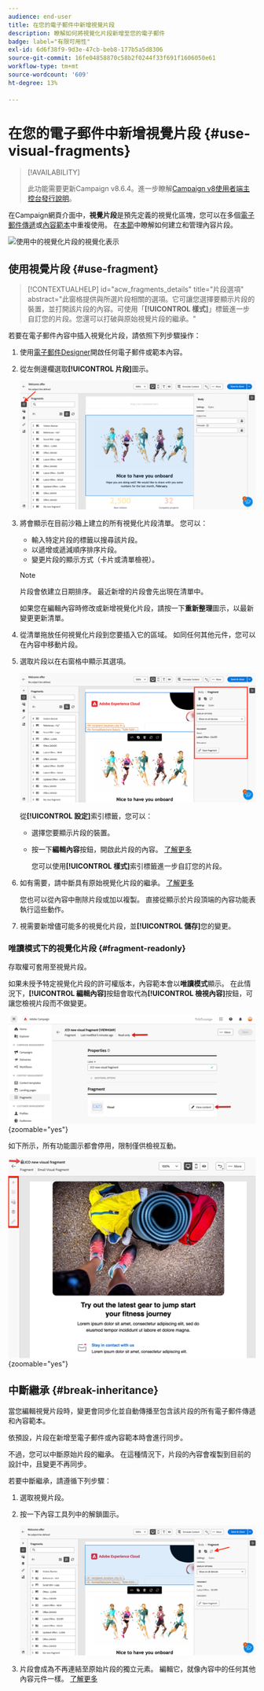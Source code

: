 ```yaml
---
audience: end-user
title: 在您的電子郵件中新增視覺片段
description: 瞭解如何將視覺化片段新增至您的電子郵件
badge: label="有限可用性"
exl-id: 6d6f38f9-9d3e-47cb-beb8-177b5a5d8306
source-git-commit: 16fe04858870c58b2f0244f33f691f1606050e61
workflow-type: tm+mt
source-wordcount: '609'
ht-degree: 13%

---
```


# 在您的電子郵件中新增視覺片段 {#use-visual-fragments}

>[!AVAILABILITY]
>
>此功能需要更新Campaign v8.6.4。進一步瞭解[Campaign v8使用者端主控台發行說明](https://experienceleague.adobe.com/zh-hant/docs/campaign/campaign-v8/releases/release-notes)。

在Campaign網頁介面中，**視覺片段**&#x200B;是預先定義的視覺化區塊，您可以在多個[電子郵件傳遞](../email/get-started-email-designer.md)或[內容範本](../content/use-email-templates.md)中重複使用。 在[本節](fragments.md)中瞭解如何建立和管理內容片段。

![使用中的視覺化片段的視覺化表示](assets/do-not-localize/fragments.gif)

## 使用視覺片段 {#use-fragment}

>[!CONTEXTUALHELP]
>id="acw_fragments_details"
>title="片段選項"
>abstract="此窗格提供與所選片段相關的選項。它可讓您選擇要顯示片段的裝置，並打開該片段的內容。可使用「**[!UICONTROL 樣式]**」標籤進一步自訂您的片段。您還可以打破與原始視覺片段的繼承。"

<!-- pas vu dans l'UI-->

若要在電子郵件內容中插入視覺化片段，請依照下列步驟操作：

1. 使用[電子郵件Designer](../email/get-started-email-designer.md)開啟任何電子郵件或範本內容。

1. 從左側邊欄選取&#x200B;**[!UICONTROL 片段]**&#x200B;圖示。

   ![在電子郵件Designer介面中顯示片段圖示的熒幕擷圖](assets/fragments-in-designer.png)

1. 將會顯示在目前沙箱上建立的所有視覺化片段清單。 您可以：

   * 輸入特定片段的標籤以搜尋該片段。
   * 以遞增或遞減順序排序片段。
   * 變更片段的顯示方式（卡片或清單檢視）。

   >[!NOTE]
   >
   >片段會依建立日期排序。 最近新增的片段會先出現在清單中。

   如果您在編輯內容時修改或新增視覺化片段，請按一下&#x200B;**重新整理**&#x200B;圖示，以最新變更更新清單。

1. 從清單拖放任何視覺化片段到您要插入它的區域。 如同任何其他元件，您可以在內容中移動片段。

1. 選取片段以在右窗格中顯示其選項。

   ![在右窗格中顯示片段選項的熒幕擷圖](assets/fragment-right-pane.png)

   從&#x200B;**[!UICONTROL 設定]**&#x200B;索引標籤，您可以：

   * 選擇您要顯示片段的裝置。
   * 按一下&#x200B;**編輯內容**&#x200B;按鈕，開啟此片段的內容。 [了解更多](../content/fragments.md#edit-fragments)

     您可以使用&#x200B;**[!UICONTROL 樣式]**&#x200B;索引標籤進一步自訂您的片段。

1. 如有需要，請中斷具有原始視覺化片段的繼承。 [了解更多](#break-inheritance)

   您也可以從內容中刪除片段或加以複製。 直接從顯示於片段頂端的內容功能表執行這些動作。

1. 視需要新增儘可能多的視覺化片段，並&#x200B;**[!UICONTROL 儲存]**&#x200B;您的變更。

### 唯讀模式下的視覺化片段 {#fragment-readonly}

存取權可套用至視覺片段。

如果未授予特定視覺化片段的許可權版本，內容範本會以&#x200B;**唯讀模式**&#x200B;顯示。 在此情況下，**[!UICONTROL 編輯內容]**&#x200B;按鈕會取代為&#x200B;**[!UICONTROL 檢視內容]**&#x200B;按鈕，可讓您檢視片段而不做變更。

![以唯讀模式顯示視覺化片段的熒幕擷圖](assets/fragment-readonly.png){zoomable="yes"}

如下所示，所有功能圖示都會停用，限制僅供檢視互動。

![以唯讀模式顯示已停用功能圖示的熒幕擷圖](assets/fragment-readonly-view.png){zoomable="yes"}

## 中斷繼承 {#break-inheritance}

當您編輯視覺片段時，變更會同步化並自動傳播至包含該片段的所有電子郵件傳遞和內容範本。

依預設，片段在新增至電子郵件或內容範本時會進行同步。

不過，您可以中斷原始片段的繼承。 在這種情況下，片段的內容會複製到目前的設計中，且變更不再同步。

若要中斷繼承，請遵循下列步驟：

1. 選取視覺片段。

1. 按一下內容工具列中的解鎖圖示。

   ![顯示解除鎖定圖示以中斷繼承的熒幕擷圖](assets/fragment-break-inheritance.png)

1. 片段會成為不再連結至原始片段的獨立元素。 編輯它，就像內容中的任何其他內容元件一樣。 [了解更多](../email/content-components.md)